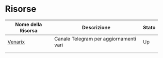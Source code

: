 # Risorse

| Nome della Risorsa          | Descrizione                              | Stato |
|-----------------------------|------------------------------------------|-------|
| [Venarix](https://t.me/venarix) | Canale Telegram per aggiornamenti vari | Up    |
|                             |                                          |       |
|                             |                                          |       |
